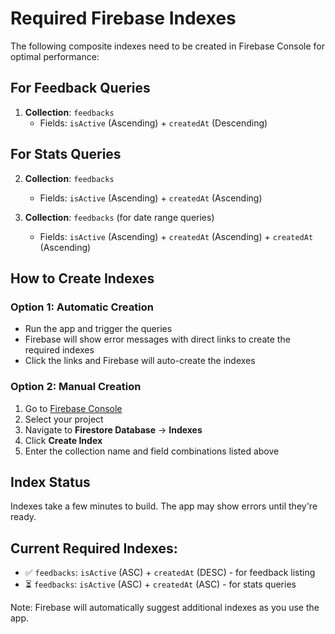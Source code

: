 # Required Firebase Indexes

The following composite indexes need to be created in Firebase Console for optimal performance:

## For Feedback Queries
1. **Collection**: `feedbacks`
   - Fields: `isActive` (Ascending) + `createdAt` (Descending)

## For Stats Queries
2. **Collection**: `feedbacks`
   - Fields: `isActive` (Ascending) + `createdAt` (Ascending)

3. **Collection**: `feedbacks` (for date range queries)
   - Fields: `isActive` (Ascending) + `createdAt` (Ascending) + `createdAt` (Ascending)

## How to Create Indexes

### Option 1: Automatic Creation
- Run the app and trigger the queries
- Firebase will show error messages with direct links to create the required indexes
- Click the links and Firebase will auto-create the indexes

### Option 2: Manual Creation
1. Go to [Firebase Console](https://console.firebase.google.com)
2. Select your project
3. Navigate to **Firestore Database** → **Indexes**
4. Click **Create Index**
5. Enter the collection name and field combinations listed above

## Index Status
Indexes take a few minutes to build. The app may show errors until they're ready.

## Current Required Indexes:
- ✅ `feedbacks`: `isActive` (ASC) + `createdAt` (DESC) - for feedback listing
- ⏳ `feedbacks`: `isActive` (ASC) + `createdAt` (ASC) - for stats queries

Note: Firebase will automatically suggest additional indexes as you use the app.